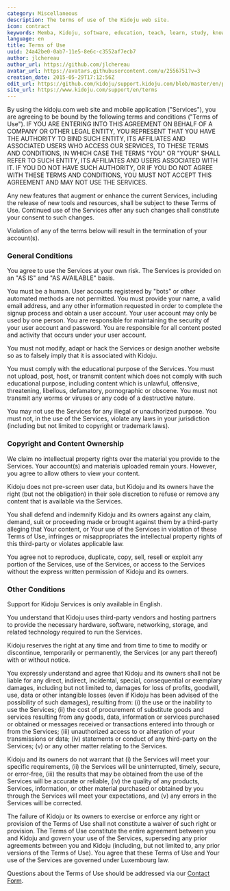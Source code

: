 ```yaml
---
category: Miscellaneous
description: The terms of use of the Kidoju web site.
icon: contract
keywords: Memba, Kidoju, software, education, teach, learn, study, knowledge, test, quiz, terms, use
language: en
title: Terms of Use
uuid: 24a42be0-0ab7-11e5-8e6c-c3552af7ecb7
author: jlchereau
author_url: https://github.com/jlchereau
avatar_url: https://avatars.githubusercontent.com/u/2556751?v=3
creation_date: 2015-05-29T17:12:56Z
edit_url: https://github.com/kidoju/support.kidoju.com/blob/master/en/pages/terms.md
site_url: https://www.kidoju.com/support/en/terms
---
```

By using the kidoju.com web site and mobile application ("Services"), you are agreeing to be bound by the following terms and conditions ("Terms of Use").
IF YOU ARE ENTERING INTO THIS AGREEMENT ON BEHALF OF A COMPANY OR OTHER LEGAL ENTITY, YOU REPRESENT THAT YOU HAVE THE AUTHORITY TO BIND SUCH ENTITY,
ITS AFFILIATES AND ASSOCIATED USERS WHO ACCESS OUR SERVICES, TO THESE TERMS AND CONDITIONS, IN WHICH CASE THE TERMS "YOU" OR "YOUR" SHALL REFER TO
SUCH ENTITY, ITS AFFILIATES AND USERS ASSOCIATED WITH IT. IF YOU DO NOT HAVE SUCH AUTHORITY, OR IF YOU DO NOT AGREE WITH THESE TERMS AND CONDITIONS,
YOU MUST NOT ACCEPT THIS AGREEMENT AND MAY NOT USE THE SERVICES.

Any new features that augment or enhance the current Services, including the release of new tools and resources, shall be subject to these Terms of Use.
Continued use of the Services after any such changes shall constitute your consent to such changes.

Violation of any of the terms below will result in the termination of your account(s).

### General Conditions

You agree to use the Services at your own risk. The Services is provided on an "AS IS" and "AS AVAILABLE" basis.

You must be a human. User accounts registered by "bots" or other automated methods are not permitted. You must provide your name, a valid email address,
and any other information requested in order to complete the signup process and obtain a user account. Your user account may only be used by one person.
You are responsible for maintaining the security of your user account and password.
You are responsible for all content posted and activity that occurs under your user account.

You must not modify, adapt or hack the Services or design another website so as to falsely imply that it is associated with Kidoju.

You must comply with the educational purpose of the Services.
You must not upload, post, host, or transmit content which does not comply with such educational purpose, including content which is unlawful, offensive,
threatening, libellous, defamatory, pornographic or obscene. You must not transmit any worms or viruses or any code of a destructive nature.

You may not use the Services for any illegal or unauthorized purpose.
You must not, in the use of the Services, violate any laws in your jurisdiction (including but not limited to copyright or trademark laws).

### Copyright and Content Ownership

We claim no intellectual property rights over the material you provide to the Services.
Your account(s) and materials uploaded remain yours. However, you agree to allow others to view your content.

Kidoju does not pre-screen user data, but Kidoju and its owners have the right (but not the obligation) in their sole discretion to refuse or remove
any content that is available via the Services.

You shall defend and indemnify Kidoju and its owners against any claim, demand, suit or proceeding made or brought against them by a third-party
alleging that Your content, or Your use of the Services in violation of these Terms of Use, infringes or misappropriates
the intellectual property rights of this third-party or violates applicable law.

You agree not to reproduce, duplicate, copy, sell, resell or exploit any portion of the Services, use of the Services, or access to the Services
without the express written permission of Kidoju and its owners.

### Other Conditions

Support for Kidoju Services is only available in English.

You understand that Kidoju uses third-party vendors and hosting partners to provide the necessary hardware, software, networking, storage,
and related technology required to run the Services.

Kidoju reserves the right at any time and from time to time to modify or discontinue, temporarily or permanently,
the Services (or any part thereof) with or without notice.

You expressly understand and agree that Kidoju and its owners shall not be liable for any direct, indirect, incidental, special, consequential or exemplary damages,
including but not limited to, damages for loss of profits, goodwill, use, data or other intangible losses
(even if Kidoju has been advised of the possibility of such damages), resulting from:
(i) the use or the inability to use the Services;
(ii) the cost of procurement of substitute goods and services resulting from any goods, data, information or services purchased or obtained
or messages received or transactions entered into through or from the Services;
(iii) unauthorized access to or alteration of your transmissions or data;
(iv) statements or conduct of any third-party on the Services;
(v) or any other matter relating to the Services.

Kidoju and its owners do not warrant that
(i) the Services will meet your specific requirements,
(ii) the Services will be uninterrupted, timely, secure, or error-free,
(iii) the results that may be obtained from the use of the Services will be accurate or reliable,
(iv) the quality of any products, Services, information, or other material purchased or obtained by you through the Services will meet your expectations, and
(v) any errors in the Services will be corrected.

The failure of Kidoju or its owners to exercise or enforce any right or provision of the Terms of Use shall not constitute a waiver of such right or provision.
The Terms of Use constitute the entire agreement between you and Kidoju and govern your use of the Services, superseding any prior agreements between you and Kidoju
(including, but not limited to, any prior versions of the Terms of Use). You agree that these Terms of Use and Your use of the Services are governed under Luxembourg law.

Questions about the Terms of Use should be addressed via our [Contact Form](https://www.kidoju.com/support/en/contact).
